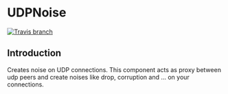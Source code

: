 # UDPNoise
[![Travis branch](https://img.shields.io/travis/AUT-CEIT/UDPNoise/master.svg?style=flat-square)](https://travis-ci.org/AUT-CEIT/UDPNoise)

## Introduction
Creates noise on UDP connections. This component acts as proxy between udp peers and create noises like drop, corruption and ... on your connections.
